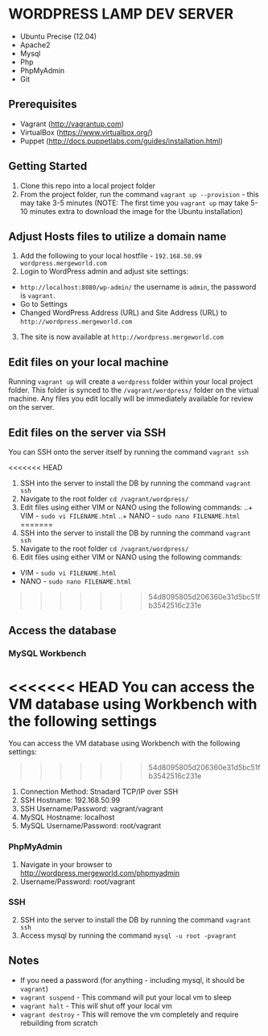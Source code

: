 # WORDPRESS LAMP DEV SERVER
+ Ubuntu Precise (12.04)
+ Apache2
+ Mysql
+ Php
+ PhpMyAdmin
+ Git

## Prerequisites
+ Vagrant (http://vagrantup.com)
+ VirtualBox (https://www.virtualbox.org/)
+ Puppet (http://docs.puppetlabs.com/guides/installation.html)

## Getting Started

1. Clone this repo into a local project folder
3. From the project folder, run the command `vagrant up --provision` - this may take 3-5 minutes (NOTE: The first time you `vagrant up` may take 5-10 minutes extra to download the image for the Ubuntu installation)

## Adjust Hosts files to utilize a domain name

1. Add the following to your local hostfile - `192.168.50.99 wordpress.mergeworld.com`
2. Login to WordPress admin and adjust site settings:
  + `http://localhost:8080/wp-admin/` the username is `admin`, the password is `vagrant`.
  + Go to Settings
  + Changed WordPress Address (URL) and Site Address (URL) to `http://wordpress.mergeworld.com`
3. The site is now available at `http://wordpress.mergeworld.com`

## Edit files on your local machine
Running `vagrant up` will create a `wordpress` folder within your local project folder. This folder is synced to the `/vagrant/wordpress/` folder on the virtual machine. Any files you edit locally will be immediately available for review on the server.

## Edit files on the server via SSH
You can SSH onto the server itself by running the command `vagrant ssh`

<<<<<<< HEAD
1. SSH into the server to install the DB by running the command `vagrant ssh`
2. Navigate to the root folder `cd /vagrant/wordpress/`
3. Edit files using either VIM or NANO using the following commands:
..+ VIM - `sudo vi FILENAME.html`
..+ NANO - `sudo nano FILENAME.html`
=======
2. SSH into the server to install the DB by running the command `vagrant ssh`
3. Navigate to the root folder `cd /vagrant/wordpress/`
4. Edit files using either VIM or NANO using the following commands:
  + VIM - `sudo vi FILENAME.html`
  + NANO - `sudo nano FILENAME.html`
>>>>>>> 54d8095805d206360e31d5bc51fb3542516c231e

## Access the database

### MySQL Workbench
<<<<<<< HEAD
You can access the VM database using Workbench with the following settings
=======
You can access the VM database using Workbench with the following settings:
>>>>>>> 54d8095805d206360e31d5bc51fb3542516c231e

1. Connection Method: Stnadard TCP/IP over SSH
2. SSH Hostname: 192.168.50.99
3. SSH Username/Password: vagrant/vagrant
4. MySQL Hostname: localhost 
5. MySQL Username/Password: root/vagrant

### PhpMyAdmin
1. Navigate in your browser to http://wordpress.mergeworld.com/phpmyadmin
2. Username/Password: root/vagrant

### SSH
2. SSH into the server to install the DB by running the command `vagrant ssh`
4. Access mysql by running the command `mysql -u root -pvagrant`

## Notes
* If you need a password (for anything - including mysql, it should be `vagrant`)
* `vagrant suspend` - This command will put your local vm to sleep
* `vagrant halt` - This will shut off your local vm
* `vagrant destroy` - This will remove the vm completely and require rebuilding from scratch




